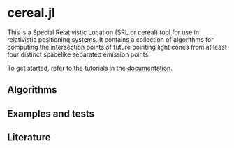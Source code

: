 # cereal.jl

This is a Special Relativistic Location (SRL or cereal) tool for use in relativistic positioning systems. It contains a collection of algorithms for computing the intersection points of future pointing light cones from at least four distinct spacelike separated emission points.

To get started, refer to the tutorials in the [documentation](https://justincfeng.github.io/cereal.jl/build/index.html).

## Algorithms

## Examples and tests

## Literature

